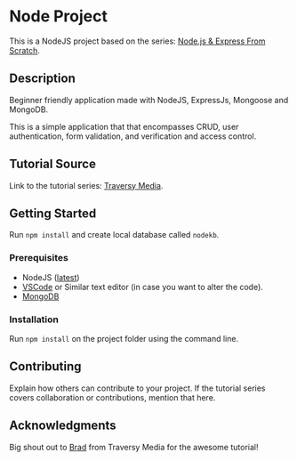 # Node Project

This is a NodeJS project based on the series: [Node.js & Express From Scratch](https://www.youtube.com/playlist?list=PLillGF-RfqbYRpji8t4SxUkMxfowG4Kqp).



## Description

Beginner friendly application made with NodeJS, ExpressJs, Mongoose and MongoDB.

This is a simple application that that encompasses CRUD, user authentication, form validation, and verification and access control.

## Tutorial Source

Link to the tutorial series: [Traversy Media](https://www.youtube.com/playlist?list=PLillGF-RfqbYRpji8t4SxUkMxfowG4Kqp).

## Getting Started

Run `npm install` and create local database called `nodekb`.

### Prerequisites

- NodeJS ([latest](https://nodejs.org/en))
- [VSCode](https://code.visualstudio.com/) or Similar text editor (in case you want to alter the code).
- [MongoDB](https://www.mongodb.com/try/download/community)


### Installation

Run `npm install` on the project folder using the command line.

## Contributing

Explain how others can contribute to your project. If the tutorial series covers collaboration or contributions, mention that here.

## Acknowledgments

Big shout out to [Brad](https://github.com/bradtraversy) from Traversy Media for the awesome tutorial!
